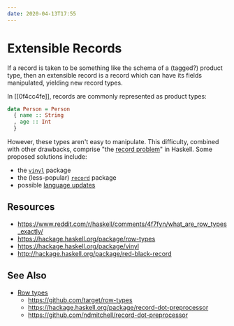 ```yaml
---
date: 2020-04-13T17:55
---
```


# Extensible Records

If a record is taken to be something like the schema of a (tagged?)
product type, then an extensible record is a record which can have
its fields manipulated, yielding new record types.

In [[0f4cc4fe]], records are commonly represented as product types:

```haskell
data Person = Person
  { name :: String
  , age :: Int
  }
```

However, these types aren't easy to manipulate. This difficulty, combined with
other drawbacks, comprise "the [record problem]" in Haskell. Some proposed
solutions include:

- the [`vinyl`][vinyl] package
- the (less-popular) [`record`][record] package
- possible [language updates]

[record problem]: https://bloggablea.wordpress.com/2007/04/24/haskell-records-considered-grungy
[vinyl]: https://hackage.haskell.org/package/vinyl
[record]: https://hackage.haskell.org/package/record
[language updates]: https://gitlab.haskell.org/ghc/ghc/-/wikis/extensible-records

## Resources
- https://www.reddit.com/r/haskell/comments/4f7fyn/what_are_row_types_exactly/
- https://hackage.haskell.org/package/row-types
- https://hackage.haskell.org/package/vinyl
- http://hackage.haskell.org/package/red-black-record

## See Also

- [Row types](TODO)
  - https://github.com/target/row-types
  - https://hackage.haskell.org/package/record-dot-preprocessor
  - https://github.com/ndmitchell/record-dot-preprocessor
